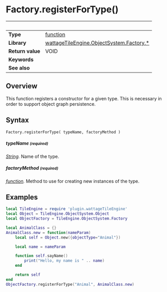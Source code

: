 # Factory.registerForType()

|                      | &nbsp; 
| -------------------- | ---------------------------------------------------------------
| __Type__             | [function](http://docs.coronalabs.com/api/type/Function.html)
| __Library__          | [wattageTileEngine.ObjectSystem.Factory.*](type_factory.markdown)
| __Return value__     | VOID
| __Keywords__         | 
| __See also__         | 


## Overview

This function registers a constructor for a given type.  This is
necessary in order to support object graph persistence.


## Syntax

	Factory.registerForType( typeName, factoryMethod )

##### typeName <small>(required)</small>
_[String](https://docs.coronalabs.com/api/type/String.html)._
Name of the type.

##### factoryMethod <small>(required)</small>
_[function](http://docs.coronalabs.com/api/type/Function.html)._
Method to use for creating new instances of the type.


## Examples

``````lua
local TileEngine = require 'plugin.wattageTileEngine'
local Object = TileEngine.ObjectSystem.Object
local ObjectFactory = TileEngine.ObjectSystem.Factory

local AnimalClass = {}
AnimalClass.new = function(nameParam)
    local self = Object.new({objectType="Animal"})

    local name = nameParam

    function self.sayName()
        print("Hello, my name is " .. name)
    end

    return self
end
ObjectFactory.registerForType("Animal", AnimalClass.new)
``````
